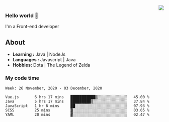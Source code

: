 <img align='right' src="https://github-readme-stats.vercel.app/api?username=jumodada&show_icons=true&theme=vue">

### Hello world 👋

I'm a Front-end developer 
    
## About
-  **Learning :** Java | NodeJs
-  **Languages :** Javascript | Java
-  **Hobbies:** Dota | The Legend of Zelda

### My code time

<!--START_SECTION:waka-->
```text
Week: 26 November, 2020 - 03 December, 2020

Vue.js       6 hrs 17 mins   ███████████▒░░░░░░░░░░░░░   45.00 % 
Java         5 hrs 17 mins   █████████▒░░░░░░░░░░░░░░░   37.84 % 
JavaScript   1 hr 6 mins     ██░░░░░░░░░░░░░░░░░░░░░░░   07.93 % 
SCSS         25 mins         ▓░░░░░░░░░░░░░░░░░░░░░░░░   03.05 % 
YAML         20 mins         ▓░░░░░░░░░░░░░░░░░░░░░░░░   02.47 % 
```
<!--END_SECTION:waka-->
